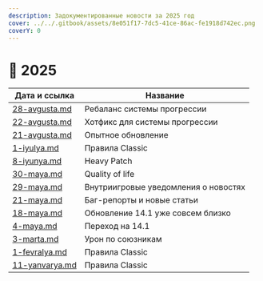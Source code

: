```yaml
---
description: Задокументированные новости за 2025 год
cover: ../../.gitbook/assets/8e051f17-7dc5-41ce-86ac-fe1918d742ec.png
coverY: 0
---
```


# 🐍 2025

| Дата и ссылка                              | Название                             |
| ------------------------------------------ | ------------------------------------ |
| [28-avgusta.md](28-avgusta.md "mention")   | Ребаланс системы прогрессии          |
| [22-avgusta.md](22-avgusta.md "mention")   | Хотфикс для системы прогрессии       |
| [21-avgusta.md](21-avgusta.md "mention")   | Опытное обновление                   |
| [1-iyulya.md](1-iyulya.md "mention")       | Правила Classic                      |
| [8-iyunya.md](8-iyunya.md "mention")       | Heavy Patch                          |
| [30-maya.md](30-maya.md "mention")         | Quality of life                      |
| [29-maya.md](29-maya.md "mention")         | Внутриигровые уведомления о новостях |
| [21-maya.md](21-maya.md "mention")         | Баг-репорты и новые статьи           |
| [18-maya.md](18-maya.md "mention")         | Обновление 14.1 уже совсем близко    |
| [4-maya.md](4-maya.md "mention")           | Переход на 14.1                      |
| [3-marta.md](3-marta.md "mention")         | Урон по союзникам                    |
| [1-fevralya.md](1-fevralya.md "mention")   | Правила Classic                      |
| [11-yanvarya.md](11-yanvarya.md "mention") | Правила Classic                      |
